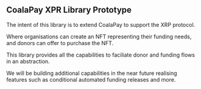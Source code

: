 ## CoalaPay XPR Library Prototype

The intent of this library is to extend CoalaPay to support the XRP protocol. 

Where organisations can create an NFT representing their funding needs, and donors can offer to purchase the NFT.

This library provides all the capabilities to faciliate donor and funding flows in an abstraction.

We will be building additional capabilities in the near future realising features such as conditional automated funding releases and more.
